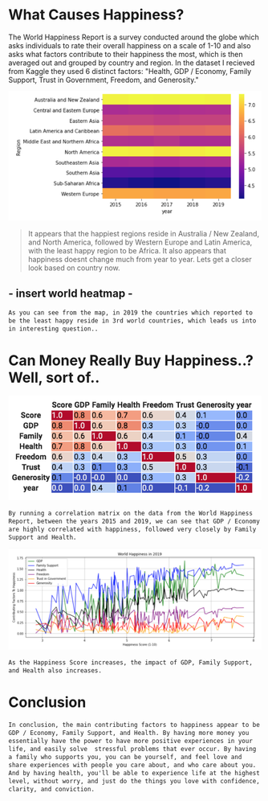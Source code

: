 # What Causes Happiness?

   The World Happiness Report is a survey conducted around the globe which asks individuals to rate their overall happiness on a scale of 1-10 and also asks what factors contribute to their happiness the most, which is then averaged out and grouped by country and region. In the dataset I recieved from Kaggle they used 6 distinct factors: "Health, GDP / Economy, Family Support, Trust in Government, Freedom, and Generosity."




![alt text](https://raw.githubusercontent.com/calebmckay1/calebmckay1.github.io/master/Screen%20Shot%202020-05-26%20at%208.46.19%20PM.png)



> It appears that the happiest regions reside in Australia / New Zealand, and North America, followed by Western Europe and Latin America, with the least happy region to be Africa. It also appears that happiness doesnt change much from year to year. Lets get a closer look based on country now. 
  

## - insert world heatmap - ##


    As you can see from the map, in 2019 the countries which reported to be the least happy reside in 3rd world countries, which leads us into in interesting question..


# Can Money Really Buy Happiness..? Well, sort of..

![alt text](https://raw.githubusercontent.com/calebmckay1/calebmckay1.github.io/master/Screen%20Shot%202020-05-26%20at%208.46.06%20PM.png)


    By running a correlation matrix on the data from the World Happiness Report, between the years 2015 and 2019, we can see that GDP / Economy are highly correlated with happiness, followed very closely by Family Support and Health. 

![alt text](https://raw.githubusercontent.com/calebmckay1/calebmckay1.github.io/master/Screen%20Shot%202020-05-26%20at%208.50.41%20PM.png)


    As the Happiness Score increases, the impact of GDP, Family Support, and Health also increases. 

# Conclusion 

    In conclusion, the main contributing factors to happiness appear to be GDP / Economy, Family Support, and Health. By having more money you essentially have the power to have more positive experiences in your life, and easily solve  stressful problems that ever occur. By having a family who supports you, you can be yourself, and feel love and share experiences with people you care about, and who care about you. And by having health, you'll be able to experience life at the highest level, without worry, and just do the things you love with confidence, clarity, and conviction.
